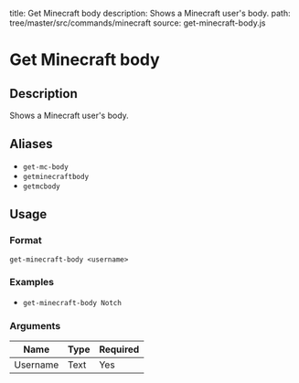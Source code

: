 title: Get Minecraft body
description: Shows a Minecraft user's body.
path: tree/master/src/commands/minecraft
source: get-minecraft-body.js

# Get Minecraft body

## Description

Shows a Minecraft user's body.

## Aliases

* `get-mc-body`
* `getminecraftbody`
* `getmcbody`

## Usage

### Format

`get-minecraft-body <username>`

### Examples

* `get-minecraft-body Notch`

### Arguments

| Name     | Type   | Required |
|----------|--------|----------|
| Username | Text | Yes      |
